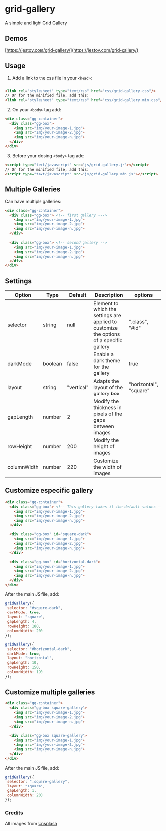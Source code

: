 # grid-gallery

A simple and light Grid Gallery

## Demos

[https://jestov.com/grid-gallery/](https://jestov.com/grid-gallery/)

## Usage

1. Add a link to the css file in your `<head>`:

```html

<link rel="stylesheet" type="text/css" href="css/grid-gallery.css"/>
// Or for the minified file, add this:
<link rel="stylesheet" type="text/css" href="css/grid-gallery.min.css"/>
```
2. On your ```<body>``` tag add:
```html
<div class="gg-container">
  <div class="gg-box">
    <img src="img/your-image-1.jpg">
    <img src="img/your-image-2.jpg">
    <img src="img/your-image-n.jpg">
  </div>
</div>
```
3. Before your closing ```<body>``` tag add:

```html
<script type="text/javascript" src="js/grid-gallery.js"></script>
// Or for the minified file, add this:
<script type="text/javascript" src="js/grid-gallery.min.js"></script>
```
## Multiple Galleries

 Can have multiple galleries:
 
```html
<div class="gg-container">
  <div class="gg-box"> <!-- first gallery --->
    <img src="img/your-image-1.jpg">
    <img src="img/your-image-2.jpg">
    <img src="img/your-image-n.jpg">
  </div>
  
  <div class="gg-box"> <!-- second gallery -->
    <img src="img/your-image-1.jpg">
    <img src="img/your-image-2.jpg">
    <img src="img/your-image-n.jpg">
  </div>
</div>
```
## Settings

Option | Type | Default | Description | options
------ | ---- | ------- | ----------- | -------
selector | string | null | Element to which the settings are applied to customize the options of a specific gallery | ".class", "#id"
darkMode | boolean | false | Enable a dark theme for the gallery | true
layout | string | "vertical" | Adapts the layout of the gallery box | "horizontal", "square"
gapLength | number | 2 | Modify the thickness in pixels of the gaps between images 
rowHeight | number | 200 | Modify the height of images
columnWidth | number | 220 | Customize the width of images

## Customize especific gallery 

```html
<div class="gg-container">
  <div class="gg-box"> <!-- This gallery takes it the default values -->
    <img src="img/your-image-1.jpg">
    <img src="img/your-image-2.jpg">
    <img src="img/your-image-n.jpg">
  </div>
  
  <div class="gg-box" id="square-dark">
    <img src="img/your-image-1.jpg">
    <img src="img/your-image-2.jpg">
    <img src="img/your-image-n.jpg">
  </div>
  
  <div class="gg-box" id="horizontal-dark">
    <img src="img/your-image-1.jpg">
    <img src="img/your-image-2.jpg">
    <img src="img/your-image-n.jpg">
  </div>
</div>
```
After the main JS file, add:

```javascript
gridGallery({
 selector: "#square-dark",
 darkMode: true,
 layout: "square",
 gapLength: 4,
 rowHeight: 180,
 columnWidth: 200
});

gridGallery({
 selector: "#horizontal-dark",
 darkMode: true,
 layout: "horizontal",
 gapLength: 10,
 rowHeight: 150,
 columnWidth: 190
});
```

## Customize multiple galleries

```html
<div class="gg-container">
  <div class="gg-box square-gallery">
    <img src="img/your-image-1.jpg">
    <img src="img/your-image-2.jpg">
    <img src="img/your-image-n.jpg">
  </div>
  
  <div class="gg-box square-gallery">
    <img src="img/your-image-1.jpg">
    <img src="img/your-image-2.jpg">
    <img src="img/your-image-n.jpg">
  </div>
</div>
```
After the main JS file, add:

```javascript
gridGallery({
 selector: ".square-gallery",
 layout: "square",
 gapLength: 1,
 columnWidth: 200
});
```

### Credits

All images from [Unsplash](https://www.unsplash.com)
